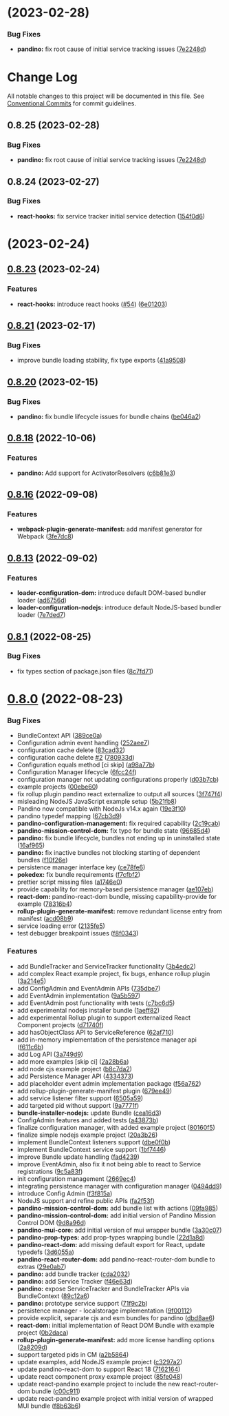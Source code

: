 #  (2023-02-28)


### Bug Fixes

* **pandino:** fix root cause of initial service tracking issues ([7e2248d](https://github.com/BlackBeltTechnology/pandino/commit/7e2248d4eb3f1f1b77af0ced1a53db5e6dfcc465))



# Change Log

All notable changes to this project will be documented in this file.
See [Conventional Commits](https://conventionalcommits.org) for commit guidelines.

## 0.8.25 (2023-02-28)

### Bug Fixes

* **pandino:** fix root cause of initial service tracking issues ([7e2248d](https://github.com/BlackBeltTechnology/pandino/commit/7e2248d4eb3f1f1b77af0ced1a53db5e6dfcc465))

## 0.8.24 (2023-02-27)

### Bug Fixes

* **react-hooks:** fix service tracker initial service detection ([154f0d6](https://github.com/BlackBeltTechnology/pandino/commit/154f0d6584f6fd3c25a66ec8b4389f034b431f9e))

# [](https://github.com/BlackBeltTechnology/pandino/compare/v0.8.23...v) (2023-02-24)

## [0.8.23](https://github.com/BlackBeltTechnology/pandino/compare/v0.8.22...v0.8.23) (2023-02-24)

### Features

* **react-hooks:** introduce react hooks ([#54](https://github.com/BlackBeltTechnology/pandino/issues/54)) ([6e01203](https://github.com/BlackBeltTechnology/pandino/commit/6e012037ff1083fbffd32d983c5ead6208d9ecc1))

## [0.8.21](https://github.com/BlackBeltTechnology/pandino/compare/v0.8.20...v0.8.21) (2023-02-17)

### Bug Fixes

* improve bundle loading stability, fix type exports ([41a9508](https://github.com/BlackBeltTechnology/pandino/commit/41a9508d31920297acb84c4229a4d89ed99eaf3b))

## [0.8.20](https://github.com/BlackBeltTechnology/pandino/compare/v0.8.19...v0.8.20) (2023-02-15)

### Bug Fixes

* **pandino:** fix bundle lifecycle issues for bundle chains ([be046a2](https://github.com/BlackBeltTechnology/pandino/commit/be046a278b71722350046537c6775d64addaef7d))

## [0.8.18](https://github.com/BlackBeltTechnology/pandino/compare/v0.8.17...v0.8.18) (2022-10-06)

### Features

* **pandino:** Add support for ActivatorResolvers ([c6b81e3](https://github.com/BlackBeltTechnology/pandino/commit/c6b81e3e996debe823791dc5843989a2b29cc298))

## [0.8.16](https://github.com/BlackBeltTechnology/pandino/compare/v0.8.15...v0.8.16) (2022-09-08)

### Features

* **webpack-plugin-generate-manifest:** add manifest generator for Webpack ([3fe7dc8](https://github.com/BlackBeltTechnology/pandino/commit/3fe7dc894a3e07aff27f5a3279c22d21a4c84afb))

## [0.8.13](https://github.com/BlackBeltTechnology/pandino/compare/v0.8.12...v0.8.13) (2022-09-02)

### Features

* **loader-configuration-dom:** introduce default DOM-based bundler loader ([ad6756d](https://github.com/BlackBeltTechnology/pandino/commit/ad6756d206b42cbc947ca56cdacd9ac60520afb9))
* **loader-configuration-nodejs:** introduce default NodeJS-based bundler loader ([7e7ded7](https://github.com/BlackBeltTechnology/pandino/commit/7e7ded759207839e50419e417748e619c7c4b5bf))

## [0.8.1](https://github.com/BlackBeltTechnology/pandino/compare/v0.8.0...v0.8.1) (2022-08-25)

### Bug Fixes

* fix types section of package.json files ([8c7fd71](https://github.com/BlackBeltTechnology/pandino/commit/8c7fd71c7245789bcb0702e2085be186d1313fe7))

# [0.8.0](https://github.com/BlackBeltTechnology/pandino/compare/389ce0a47202453768f36d48dba9b0a5137f4f7b...v0.8.0) (2022-08-23)

### Bug Fixes

* BundleContext API ([389ce0a](https://github.com/BlackBeltTechnology/pandino/commit/389ce0a47202453768f36d48dba9b0a5137f4f7b))
* Configuration admin event handling ([252aee7](https://github.com/BlackBeltTechnology/pandino/commit/252aee7a88442a3851737c2127a3ffb711598f42))
* configuration cache delete ([83cad32](https://github.com/BlackBeltTechnology/pandino/commit/83cad321e227828d0a60c37556ed112001c97aa5))
* configuration cache delete [#2](https://github.com/BlackBeltTechnology/pandino/issues/2) ([780933d](https://github.com/BlackBeltTechnology/pandino/commit/780933de5b9ce9c2ce000def4d8b0f4a33008052))
* Configuration equals method [ci skip] ([a98a77b](https://github.com/BlackBeltTechnology/pandino/commit/a98a77bd8dba83700647d7f0ceb3175f266cbf7c))
* Configuration Manager lifecycle ([6fcc24f](https://github.com/BlackBeltTechnology/pandino/commit/6fcc24f351a283cf16b1ac32620f9a52aaf344ff))
* configuration manager not updating configurations properly ([d03b7cb](https://github.com/BlackBeltTechnology/pandino/commit/d03b7cb0c4c931004c609cbb0d591ea3391b6ddf))
* example projects ([00ebe60](https://github.com/BlackBeltTechnology/pandino/commit/00ebe6056deded3b1b3b65c834c2f077d6d947a4))
* fix rollup plugin pandino react externalize to output all sources ([3f747f4](https://github.com/BlackBeltTechnology/pandino/commit/3f747f4489128c1c5ebd36be317a8fbcb0b8d057))
* misleading NodeJS JavaScript example setup ([5b21fb8](https://github.com/BlackBeltTechnology/pandino/commit/5b21fb815a0da035ecd2a8b0767a953f43ed4c1c))
* Pandino now compatible with NodeJs v14.x again ([19e3f10](https://github.com/BlackBeltTechnology/pandino/commit/19e3f109686844eff21a94e43a1017d8755b7aa1))
* pandino typedef mapping ([67cb3d9](https://github.com/BlackBeltTechnology/pandino/commit/67cb3d945e600a76db3ba80a31b1f14475c80455))
* **pandino-configuration-management:** fix required capability ([2c19cab](https://github.com/BlackBeltTechnology/pandino/commit/2c19caba94a18aa12573a4fee5f46a11fb53b9e5))
* **pandino-mission-control-dom:** fix typo for bundle state ([96685d4](https://github.com/BlackBeltTechnology/pandino/commit/96685d4f4cc36ff080421d3f01732e770d106d3f))
* **pandino:** fix bundle lifecycle, bundles not ending up in uninstalled state ([16af965](https://github.com/BlackBeltTechnology/pandino/commit/16af965bb9ee1ddbc502c2d9ee84dc03710b43c6))
* **pandino:** fix inactive bundles not blocking starting of dependent bundles ([f10f26e](https://github.com/BlackBeltTechnology/pandino/commit/f10f26efea4d766d61a145259de959abe6b413be))
* persistence manager interface key ([ce78fe6](https://github.com/BlackBeltTechnology/pandino/commit/ce78fe6733690d8e78cbed467bcba43a265bf5ac))
* **pokedex:** fix bundle requirements ([f7cfbf2](https://github.com/BlackBeltTechnology/pandino/commit/f7cfbf2d2d7ea5bc8beb252c91fdcc5949616317))
* prettier script missing files ([a1746e0](https://github.com/BlackBeltTechnology/pandino/commit/a1746e0c6211e455c32a49823a77fbd55fbb520a))
* provide capability for memory-based persistence manager ([ae107eb](https://github.com/BlackBeltTechnology/pandino/commit/ae107eb6d2367b175e1b8ce96541f3408ca0500a))
* **react-dom:** pandino-react-dom bundle, missing capability-provide for example ([78316b4](https://github.com/BlackBeltTechnology/pandino/commit/78316b4ec15ec22bed8c389ce5145d7aa47a3f5e))
* **rollup-plugin-generate-manifest:** remove redundant license entry from manifest ([acd08b9](https://github.com/BlackBeltTechnology/pandino/commit/acd08b9b127772f5f9dd88dfb461d1d809f5fb4c))
* service loading error ([2135fe5](https://github.com/BlackBeltTechnology/pandino/commit/2135fe51760cf93d5cbab219b18787a8c9288df5))
* test debugger breakpoint issues ([f8f0343](https://github.com/BlackBeltTechnology/pandino/commit/f8f03437616fefee371a757ecdaf8d12d62c2b86))

### Features

* add BundleTracker and ServiceTracker functionality ([3b4edc2](https://github.com/BlackBeltTechnology/pandino/commit/3b4edc2bbdfe190baca723b2d013cf41da3f7e0b))
* add complex React example project, fix bugs, enhance rollup plugin ([3a214e5](https://github.com/BlackBeltTechnology/pandino/commit/3a214e539cb444708fd6db3e872fba8d162f4b81))
* add ConfigAdmin and EventAdmin APIs ([735dbe7](https://github.com/BlackBeltTechnology/pandino/commit/735dbe75ea2475cf325b793333f9d1c6008671fd))
* add EventAdmin implementation ([9a5b597](https://github.com/BlackBeltTechnology/pandino/commit/9a5b5976bdd74f47eab6cf345bbca8713508bbd7))
* add EventAdmin post functionality with tests ([c7bc6d5](https://github.com/BlackBeltTechnology/pandino/commit/c7bc6d58159e177bc781194d342e57795d1b909c))
* add experimental nodejs installer bundle ([1aeff82](https://github.com/BlackBeltTechnology/pandino/commit/1aeff82476154677782e13b732cb5983b9030a53))
* add experimental Rollup plugin to support externalized React Component projects ([d71740f](https://github.com/BlackBeltTechnology/pandino/commit/d71740fd235e357b9f0b3e64ac3732c26c690c5f))
* add hasObjectClass API to ServiceReference ([62af710](https://github.com/BlackBeltTechnology/pandino/commit/62af7106f771d2dcc77a6f16e23dea920e095390))
* add in-memory implementation of the persistence manager api ([f611c6b](https://github.com/BlackBeltTechnology/pandino/commit/f611c6bd0ad33b1533aa36af8cdac4e5f255664e))
* add Log API ([3a749d9](https://github.com/BlackBeltTechnology/pandino/commit/3a749d95842469c9ab23ed8105951708451c5fd1))
* add more examples [skip ci] ([2a28b6a](https://github.com/BlackBeltTechnology/pandino/commit/2a28b6a2aa37e7d41800aa40bc4be62dd56c6fea))
* add node cjs example project ([b8c7da2](https://github.com/BlackBeltTechnology/pandino/commit/b8c7da27865983efaf8c0284829f42ec522eaf0c))
* add Persistence Manager API ([4334373](https://github.com/BlackBeltTechnology/pandino/commit/43343739fc45aac45602703ab8e2ae9c699641cf))
* add placeholder event admin implementation package ([f56a762](https://github.com/BlackBeltTechnology/pandino/commit/f56a762259f4348a51084b6de0b438406c46c6cc))
* add rollup-plugin-generate-manifest plugin ([679ee49](https://github.com/BlackBeltTechnology/pandino/commit/679ee498378faf1d7921c6de420dd7e760f768e0))
* add service listener filter support ([6505a59](https://github.com/BlackBeltTechnology/pandino/commit/6505a59618922c6b8801334a1a1e1cc50c0be285))
* add targeted pid without support ([9a7771f](https://github.com/BlackBeltTechnology/pandino/commit/9a7771fe0ca1977a6eec283fb1242a3290d52dba))
* **bundle-installer-nodejs:** update Bundle ([cea16d3](https://github.com/BlackBeltTechnology/pandino/commit/cea16d315978425eed46af5c13d2e2e21c4e1292))
* ConfigAdmin features and added tests ([a43873b](https://github.com/BlackBeltTechnology/pandino/commit/a43873b6f6fac35d67c6af31bcf201f5a86dcddd))
* finalize configuration manager, with added example project ([80160f5](https://github.com/BlackBeltTechnology/pandino/commit/80160f583c85a28b0d494451dd63f28df057b211))
* finalize simple nodejs example project ([20a3b26](https://github.com/BlackBeltTechnology/pandino/commit/20a3b26b1e05f6105c2f853a9f2e3b9db6004369))
* implement BundleContext listeners support ([dbe0f0b](https://github.com/BlackBeltTechnology/pandino/commit/dbe0f0b328c2a0b9ad048ccfd941d67c548faf7a))
* implement BundleContext service support ([1bf7446](https://github.com/BlackBeltTechnology/pandino/commit/1bf7446069fe9dcf6a6a3bf47af07359fa456dc0))
* improve Bundle update handling ([fad4239](https://github.com/BlackBeltTechnology/pandino/commit/fad4239d2e1066e2c582beefb99984082e7f0925))
* improve EventAdmin, also fix it not being able to react to Service registrations ([9c5a83f](https://github.com/BlackBeltTechnology/pandino/commit/9c5a83fa345b15a267f5271e68e15f06a1db9184))
* init configuration management ([2669ec4](https://github.com/BlackBeltTechnology/pandino/commit/2669ec4bc9a0c609bfe3d2ef29ec0f309d7ed67e))
* integrating persistence manager with configuration manager ([0494dd9](https://github.com/BlackBeltTechnology/pandino/commit/0494dd995468b200227c17a65e2c92bff99aa9c2))
* introduce Config Admin ([f3f815a](https://github.com/BlackBeltTechnology/pandino/commit/f3f815a853f9f23ec948cb7405f0e1f6aa5ecbd4))
* NodeJS support and refine public APIs ([fa2f53f](https://github.com/BlackBeltTechnology/pandino/commit/fa2f53f3ba0e6e94f03f5b6aa78c4d6586d587f9))
* **pandino-mission-control-dom:** add bundle list with actions ([09fa985](https://github.com/BlackBeltTechnology/pandino/commit/09fa985bf455cfc38f244e32f2b29bcb1bf278a5))
* **pandino-mission-control-dom:** add initial version of Pandino Mission Control DOM ([9d8a96d](https://github.com/BlackBeltTechnology/pandino/commit/9d8a96df56eeef73762982b0abb904dcdb0a5aeb))
* **pandino-mui-core:** add initial version of mui wrapper bundle ([3a30c07](https://github.com/BlackBeltTechnology/pandino/commit/3a30c0724156218d4636611e97b7a50a17af18a5))
* **pandino-prop-types:** add prop-types wrapping bundle ([22d1a8d](https://github.com/BlackBeltTechnology/pandino/commit/22d1a8d45109d3c699c27e2a1847fb94563eda06))
* **pandino-react-dom:** add missing default export for React, update typedefs ([3d6055a](https://github.com/BlackBeltTechnology/pandino/commit/3d6055aaa435e5b2188944740ecc6bfbdd787723))
* **pandino-react-router-dom:** add pandino-react-router-dom bundle to extras ([29e0ab7](https://github.com/BlackBeltTechnology/pandino/commit/29e0ab71408173ab29b57ec658b4c0d3f7fa5bf7))
* **pandino:** add bundle tracker ([cda2032](https://github.com/BlackBeltTechnology/pandino/commit/cda20328cdb7e99fe01a9def32bb6befdbab8455))
* **pandino:** add Service Tracker ([f46e63d](https://github.com/BlackBeltTechnology/pandino/commit/f46e63d05b109fc4e6651d7a7c8fc12b67f26408))
* **pandino:** expose ServiceTracker and BundleTracker APIs via BundleContext ([89c12a6](https://github.com/BlackBeltTechnology/pandino/commit/89c12a6a9b32de18c8f25d9b86e91611d06c7f18))
* **pandino:** prototype service support ([71f9c2b](https://github.com/BlackBeltTechnology/pandino/commit/71f9c2b2e4a4905506886d787fe869d335fb15d4))
* persistence manager - localstorage implementation ([9f00112](https://github.com/BlackBeltTechnology/pandino/commit/9f00112a04493626702e19161ecd97dc27d17edd))
* provide explicit, separate cjs and esm bundles for pandino ([dbd8ae6](https://github.com/BlackBeltTechnology/pandino/commit/dbd8ae619ebefffbcc0883d1f1bd08c9e80fc844))
* **react-dom:** initial implementation of React DOM Bundle with example project ([0b2daca](https://github.com/BlackBeltTechnology/pandino/commit/0b2daca08882feef9877e8fc1db16586bf535795))
* **rollup-plugin-generate-manifest:** add more license handling options ([2a8209d](https://github.com/BlackBeltTechnology/pandino/commit/2a8209d3a53f04ddd0bd0714489ff0bc2926a7ac))
* support targeted pids in CM ([a2b5864](https://github.com/BlackBeltTechnology/pandino/commit/a2b5864a8f1a28d433fd93eddbdb9228e3667d37))
* update examples, add NodeJS example project ([c3297a2](https://github.com/BlackBeltTechnology/pandino/commit/c3297a2b2da22a6f9a611b061043baccf1e0fe55))
* update pandino-react-dom to support React 18 ([7162164](https://github.com/BlackBeltTechnology/pandino/commit/7162164e385da2f59f97ce0b28f61be9e54d7530))
* update react component proxy example project ([85fe048](https://github.com/BlackBeltTechnology/pandino/commit/85fe048290f31c6145d2ce751404a621e74dbfec))
* update react-pandino example project to include the new react-router-dom bundle ([c00c911](https://github.com/BlackBeltTechnology/pandino/commit/c00c911a018fb8596cb5fcafa81a22dcce1f3cc7))
* update react-pandino example project with initial version of wrapped MUI bundle ([f8b63b6](https://github.com/BlackBeltTechnology/pandino/commit/f8b63b620e115a7ae5311a0062e3007c8b77441c))
